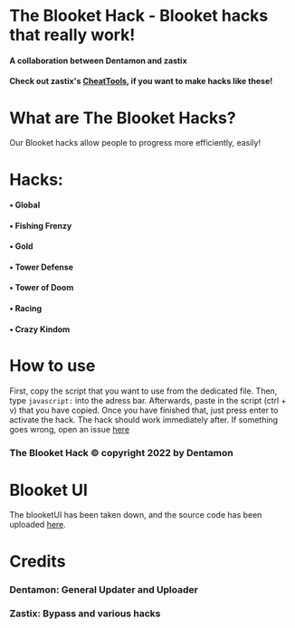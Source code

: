 # The Blooket Hack - Blooket hacks that really work!
#### A collaboration between Dentamon and zastix
#### Check out zastix's [CheatTools](https://github.com/ZasticBradyn/BlooketCheatTools), if you want to make hacks like these!
# What are The Blooket Hacks?
Our Blooket hacks allow people to progress more efficiently, easily!
# Hacks:
#### • Global
#### • Fishing Frenzy
#### • Gold
#### • Tower Defense
#### • Tower of Doom
#### • Racing
#### • Crazy Kindom
# How to use
First, copy the script that you want to use from the dedicated file.
Then, type `javascript:` into the adress bar. 
Afterwards, paste in the script (ctrl + v) that you have copied.
Once you have finished that, just press enter to activate the hack.
The hack should work immediately after.
If something goes wrong, open an issue [here](https://github.com/Dentamon/The-Blooket-Hack-v2/issues/new)
### The Blooket Hack © copyright 2022 by Dentamon

# Blooket UI
The blooketUI has been taken down, and the source code has been uploaded [here](https://github.com/Dentamon/The-Blooket-Hack/blob/main/blooketUI/src.js).

# Credits
### Dentamon:  General Updater and Uploader
### Zastix:  Bypass and various hacks

